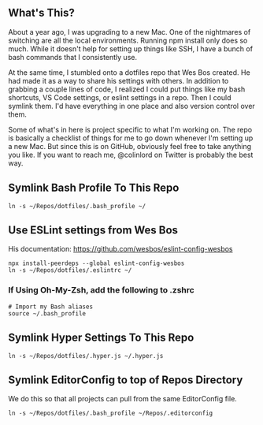 ## What's This?

About a year ago, I was upgrading to a new Mac. One of the nightmares of switching are all the local environments. Running npm install only does so much. While it doesn't help for setting up things like SSH, I have a bunch of bash commands that I consistently use.

At the same time, I stumbled onto a dotfiles repo that Wes Bos created. He had made it as a way to share his settings with others. In addition to grabbing a couple lines of code, I realized I could put things like my bash shortcuts, VS Code settings, or eslint settings in a repo. Then I could symlink them. I'd have everything in one place and also version control over them.

Some of what's in here is project specific to what I'm working on. The repo is basically a checklist of things for me to go down whenever I'm setting up a new Mac. But since this is on GitHub, obviously feel free to take anything you like. If you want to reach me, @colinlord on Twitter is probably the best way.


## Symlink Bash Profile To This Repo

```
ln -s ~/Repos/dotfiles/.bash_profile ~/
```

## Use ESLint settings from Wes Bos

His documentation: https://github.com/wesbos/eslint-config-wesbos

```
npx install-peerdeps --global eslint-config-wesbos
ln -s ~/Repos/dotfiles/.eslintrc ~/
```

### If Using Oh-My-Zsh, add the following to .zshrc

```
# Import my Bash aliases
source ~/.bash_profile
```

## Symlink Hyper Settings To This Repo

```
ln -s ~/Repos/dotfiles/.hyper.js ~/.hyper.js
```

## Symlink EditorConfig to top of Repos Directory

We do this so that all projects can pull from the same EditorConfig file.

```
ln -s ~/Repos/dotfiles/.bash_profile ~/Repos/.editorconfig
```
